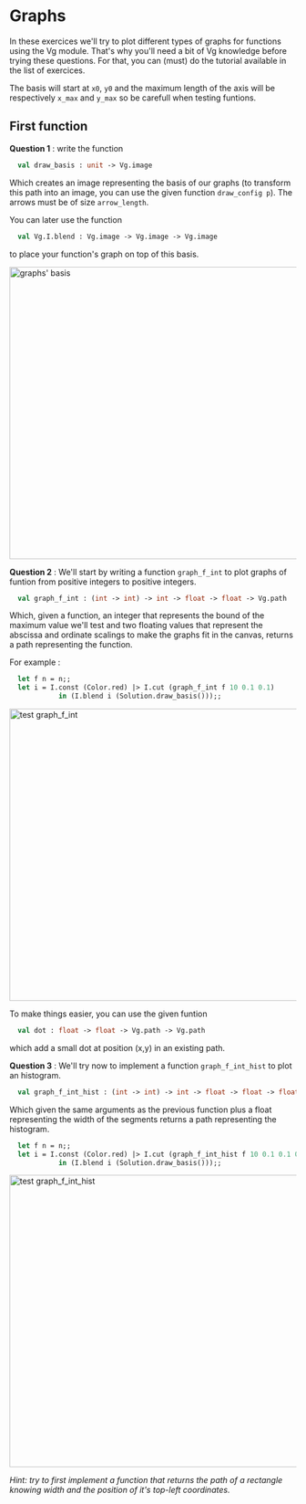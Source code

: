 # Graphs

In these exercices we'll try to plot different types of graphs for functions using the Vg module. That's why you'll need a bit of Vg knowledge before trying these questions. For that, you can (must) do the tutorial available in the list of exercices.

The basis will start at `x0`, `y0` and the maximum length of the axis will be respectively `x_max` and `y_max` so be carefull when testing funtions.

## First function

**Question 1** : write the function

```OCaml
  val draw_basis : unit -> Vg.image
```

Which creates an image representing the basis of our graphs (to transform this path into an image, you can use the given function `draw_config p`).
The arrows must be of size `arrow_length`.

You can later use the function 

```OCaml
  val Vg.I.blend : Vg.image -> Vg.image -> Vg.image
```

to place your function's graph on top of this basis.

<div>
  <img src="/icons/images/exercices/graphs/basis.png" 
    alt="graphs' basis" 
    width="768" 
    height="512"
  />
</div>

**Question 2** : We'll start by writing a function `graph_f_int` to plot graphs of funtion from positive integers to positive integers.

```OCaml
  val graph_f_int : (int -> int) -> int -> float -> float -> Vg.path
```

Which, given a function, an integer that represents the bound of the maximum value we'll test and two floating values that represent the abscissa and ordinate scalings to make the graphs fit in the canvas, returns a path representing the function.

For example :

```OCaml
  let f n = n;;
  let i = I.const (Color.red) |> I.cut (graph_f_int f 10 0.1 0.1) 
            in (I.blend i (Solution.draw_basis()));;
```

<div>
  <img src="/icons/images/exercices/graphs/graph_f_int.png" 
    alt="test graph_f_int" 
    width="768" 
    height="512"
  />
</div>

To make things easier, you can use the given funtion

```OCaml
  val dot : float -> float -> Vg.path -> Vg.path
```

which add a small dot at position (x,y) in an existing path.

**Question 3** : We'll try now to implement a function `graph_f_int_hist` to plot an histogram. 

```OCaml
  val graph_f_int_hist : (int -> int) -> int -> float -> float -> float -> Vg.path
```

Which given the same arguments as the previous function plus a float representing the width of the segments returns a path representing the histogram.

```OCaml
  let f n = n;;
  let i = I.const (Color.red) |> I.cut (graph_f_int_hist f 10 0.1 0.1 0.05) 
            in (I.blend i (Solution.draw_basis()));;
```

<div>
  <img src="/icons/images/exercices/graphs/graph_f_int_hist.png" 
    alt="test graph_f_int_hist" 
    width="768" 
    height="512"
  />
</div>

<em> Hint: try to first implement a function that returns the path of a rectangle knowing width and the position of it's top-left coordinates.